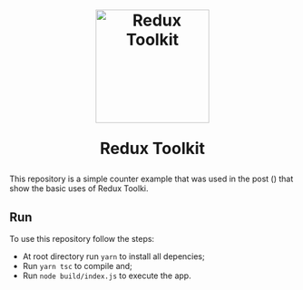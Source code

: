 <h1 align="center">
  <img alt="Redux Toolkit" title="Redux Toolkit" src="https://raw.githubusercontent.com/reduxjs/redux/master/logo/logo.png" width="200px" />
  
  Redux Toolkit
</h1>

This repository is a simple counter example that was used in the post () that show the basic uses of Redux Toolki.

## Run

To use this repository follow the steps:

- At root directory run `yarn` to install all depencies;
- Run `yarn tsc` to compile and;
- Run `node build/index.js` to execute the app.
